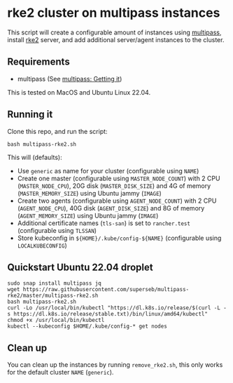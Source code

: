 # rke2 cluster on multipass instances

This script will create a configurable amount of instances using [multipass](https://github.com/CanonicalLtd/multipass/), install [rke2](https://github.com/rancher/rke2) server, and add additional server/agent instances to the cluster.

## Requirements

* multipass (See [multipass: Getting it](https://github.com/CanonicalLtd/multipass#getting-it))

This is tested on MacOS and Ubuntu Linux 22.04.

## Running it

Clone this repo, and run the script:

```
bash multipass-rke2.sh
```

This will (defaults):

* Use `generic` as name for your cluster (configurable using `NAME`)
* Create one master (configurable using `MASTER_NODE_COUNT`) with 2 CPU (`MASTER_NODE_CPU`), 20G disk (`MASTER_DISK_SIZE`) and 4G of memory (`MASTER_MEMORY_SIZE`) using Ubuntu jammy (`IMAGE`)
* Create two agents (configurable using `AGENT_NODE_COUNT`) with 2 CPU (`AGENT_NODE_CPU`), 40G disk (`AGENT_DISK_SIZE`) and 8G of memory (`AGENT_MEMORY_SIZE`) using Ubuntu jammy (`IMAGE`)
* Additional certificate names (`tls-san`) is set to `rancher.test` (configurable using `TLSSAN`)
* Store kubeconfig in `${HOME}/.kube/config-${NAME}` (configurable using `LOCALKUBECONFIG`)

## Quickstart Ubuntu 22.04 droplet

```
sudo snap install multipass jq
wget https://raw.githubusercontent.com/superseb/multipass-rke2/master/multipass-rke2.sh
bash multipass-rke2.sh
curl -Lo /usr/local/bin/kubectl "https://dl.k8s.io/release/$(curl -L -s https://dl.k8s.io/release/stable.txt)/bin/linux/amd64/kubectl"
chmod +x /usr/local/bin/kubectl
kubectl --kubeconfig $HOME/.kube/config-* get nodes
```

## Clean up

You can clean up the instances by running `remove_rke2.sh`, this only works for the default cluster `NAME` (`generic`).
